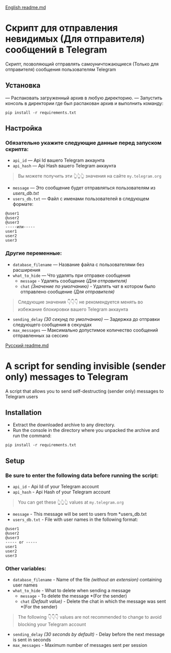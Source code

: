 [English readme.md](#english-readme) 
# <a name="russian-readme"></a> Скрипт для отправления невидимых (Для отправителя) сообщений в Telegram

Скрипт, позволяющий отправлять самоуничтожающиеся (Только для отправителя) сообщения пользователям Telegram

## **Установка**
— Распаковать загруженный архив в любую директорию.
— Запустить консоль в директории где был распакован архив и выполнить команду:
```
pip install -r requirements.txt
```

## **Настройка**
### Обязательно укажите следующие данные перед запуском скрипта:

* `api_id` — Api Id вашего Telegram аккаунта
* `api_hash` — Api Hash вашего Telegram аккаунта
> Вы можете получить эти 👆👆👆 значения на сайте `my.telegram.org`
* `message` — Это сообщение будет отправляться пользователям из *users_db.txt*
* `users_db.txt` — Файл с именами пользователей в следующем формате:

```
@user1
@user2
@user3
-----или-----
user1
user2
user3
```

### Другие переменные:

* `database_filename` — Название файла с пользователями без расширения
* `what_to_hide` — Что удалять при отправке сообщения
    * `message` - Удалять сообщение *(Для отправителя)*
    * `chat` *(Значение по умолчанию)* - Удалять чат в котором было отправлено сообщение *(Для отправителя)*
    
> Следующие значения 👇👇👇 не рекомендуется менять во избежание блокировки вашего Telegram аккаунта
* `sending_delay` *(30 секунд по умолчанию)* — Задержка до отправки следующего сообщения в секундах
* `max_messages` — Максимально допустимое количество сообщений отправленных за сессию

[Русский readme.md](#russian-readme)
# <a name="english-readme"></a>A script for sending invisible (sender only) messages to Telegram
A script that allows you to send self-destructing (sender only) messages to Telegram users

## **Installation**
- Extract the downloaded archive to any directory.
- Run the console in the directory where you unpacked the archive and run the command:
```
pip install -r requirements.txt
```

## **Setup**
### Be sure to enter the following data before running the script:

* `api_id` - Api Id of your Telegram account
* `api_hash` - Api Hash of your Telegram account
> You can get these 👆👆👆 values at `my.telegram.org`
* `message` - This message will be sent to users from *users_db.txt
* `users_db.txt` - File with user names in the following format:

```
@user1
@user2
@user3
----- or -----
user1
user2
user3
```

### Other variables:

* `database_filename` - Name of the file *(without an extension)* containing user names
* `what_to_hide` - What to delete when sending a message
    * `message` - To delete the message *(For the sender)
    * `chat` *(Default value)* - Delete the chat in which the message was sent *(For the sender)
    
> The following 👇👇👇 values are not recommended to change to avoid blocking your Telegram account
* `sending_delay` *(30 seconds by default)* - Delay before the next message is sent in seconds
* `max_messages` - Maximum number of messages sent per session

